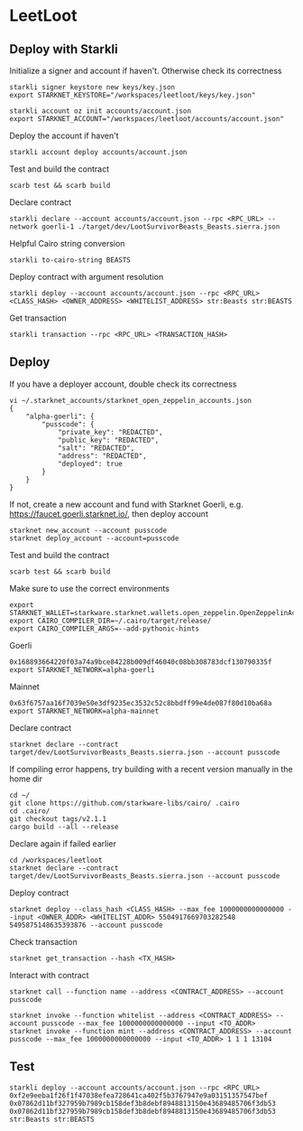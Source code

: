 # LeetLoot

## Deploy with Starkli


Initialize a signer and account if haven't. Otherwise check its correctness
```
starkli signer keystore new keys/key.json
export STARKNET_KEYSTORE="/workspaces/leetloot/keys/key.json"
```

```
starkli account oz init accounts/account.json
export STARKNET_ACCOUNT="/workspaces/leetloot/accounts/account.json"
```

Deploy the account if haven't
```
starkli account deploy accounts/account.json
```

Test and build the contract
```
scarb test && scarb build
```

Declare contract
```
starkli declare --account accounts/account.json --rpc <RPC_URL> --network goerli-1 ./target/dev/LootSurvivorBeasts_Beasts.sierra.json
```

Helpful Cairo string conversion
```
starkli to-cairo-string BEASTS
```

Deploy contract with argument resolution
```
starkli deploy --account accounts/account.json --rpc <RPC_URL> <CLASS_HASH> <OWNER_ADDRESS> <WHITELIST_ADDRESS> str:Beasts str:BEASTS
```

Get transaction
```
starkli transaction --rpc <RPC_URL> <TRANSACTION_HASH>
```

## Deploy

If you have a deployer account, double check its correctness
```
vi ~/.starknet_accounts/starknet_open_zeppelin_accounts.json
{
    "alpha-goerli": {
        "pusscode": {
            "private_key": "REDACTED",
            "public_key": "REDACTED",
            "salt": "REDACTED",
            "address": "REDACTED",
            "deployed": true
        }
    }
}
```

If not, create a new account and fund with Starknet Goerli, e.g. https://faucet.goerli.starknet.io/, then deploy account
```
starknet new_account --account pusscode
starknet deploy_account --account=pusscode
```

Test and build the contract
```
scarb test && scarb build
```

Make sure to use the correct environments
```
export STARKNET_WALLET=starkware.starknet.wallets.open_zeppelin.OpenZeppelinAccount
export CAIRO_COMPILER_DIR=~/.cairo/target/release/
export CAIRO_COMPILER_ARGS=--add-pythonic-hints
```

Goerli
```
0x168893664220f03a74a9bce84228b009df46040c08bb308783dcf130790335f
export STARKNET_NETWORK=alpha-goerli
```

Mainnet
```
0x63f6757aa16f7039e50e3df9235ec3532c52c8bbdff99e4de087f80d10ba68a
export STARKNET_NETWORK=alpha-mainnet
```

Declare contract
```
starknet declare --contract target/dev/LootSurvivorBeasts_Beasts.sierra.json --account pusscode
```

If compiling error happens, try building with a recent version manually in the home dir
```
cd ~/
git clone https://github.com/starkware-libs/cairo/ .cairo
cd .cairo/
git checkout tags/v2.1.1
cargo build --all --release
```

Declare again if failed earlier
```
cd /workspaces/leetloot
starknet declare --contract target/dev/LootSurvivorBeasts_Beasts.sierra.json --account pusscode
```

Deploy contract
```
starknet deploy --class_hash <CLASS_HASH> --max_fee 1000000000000000 --input <OWNER_ADDR> <WHITELIST_ADDR> 5504917669703282548 5495875148635393876 --account pusscode
```

Check transaction
```
starknet get_transaction --hash <TX_HASH>
```

Interact with contract
```
starknet call --function name --address <CONTRACT_ADDRESS> --account pusscode

starknet invoke --function whitelist --address <CONTRACT_ADDRESS> --account pusscode --max_fee 1000000000000000 --input <TO_ADDR>
starknet invoke --function mint --address <CONTRACT_ADDRESS> --account pusscode --max_fee 1000000000000000 --input <TO_ADDR> 1 1 1 13104
```



## Test

```
starkli deploy --account accounts/account.json --rpc <RPC_URL> 0xf2e9eeba1f26f1f47038efea728641ca402f5b3767947e9a03151357547bef 0x07862d11bf327959b7989cb158def3b8debf8948813150e43689485706f3db53 0x07862d11bf327959b7989cb158def3b8debf8948813150e43689485706f3db53 str:Beasts str:BEASTS
```